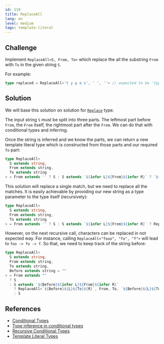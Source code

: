 ```yaml
---
id: 119
title: ReplaceAll
lang: en
level: medium
tags: template-literal
---
```


## Challenge

Implement `ReplaceAll<S, From, To>` which replace the all the substring `From` with `To` in the given string `S`.

For example:

```ts
type replaced = ReplaceAll<'t y p e s', ' ', ''> // expected to be 'types'
```

## Solution

We will base this solution on solution for [`Replace`](./medium-replace.md) type.

The input string `S` must be split into three parts.
The leftmost part before `From`, the `From` itself, the rightmost part after the `From`.
We can do that with conditional types and inferring.

Once the string is inferred and we know the parts, we can return a new template literal type which is constructed from those parts and our required `To` part:

```ts
type ReplaceAll<
  S extends string,
  From extends string,
  To extends string
> = From extends '' ? S : S extends `${infer L}${From}${infer R}` ? `${L}${To}${R}` : S;
```

This solution will replace a single match, but we need to replace all the matches.
It is easily achievable by providing our new string as a type parameter to the type itself (recursively):

```ts
type ReplaceAll<
  S extends string,
  From extends string,
  To extends string
> = From extends '' ? S : S extends `${infer L}${From}${infer R}` ? ReplaceAll<`${L}${To}${R}`, From, To> : S;
```

However, on the next recursive call, characters can be replaced in not expected way.
For instance, calling `ReplaceAll<"fooo", "fo", "f">` will lead to `foo -> fo -> f`.
So that, we need to keep track of the string before:

```typescript
type ReplaceAll<
  S extends string,
  From extends string,
  To extends string,
  Before extends string = ""
> = From extends ""
  ? S
  : S extends `${Before}${infer L}${From}${infer R}`
    ? ReplaceAll<`${Before}${L}${To}${R}`, From, To, `${Before}${L}${To}`>
    : S
```

## References

- [Conditional Types](https://www.typescriptlang.org/docs/handbook/2/conditional-types.html)
- [Type inference in conditional types](https://www.typescriptlang.org/docs/handbook/2/conditional-types.html#inferring-within-conditional-types)
- [Recursive Conditional Types](https://www.typescriptlang.org/docs/handbook/release-notes/typescript-4-1.html#recursive-conditional-types)
- [Template Literal Types](https://www.typescriptlang.org/docs/handbook/release-notes/typescript-4-1.html#template-literal-types)
